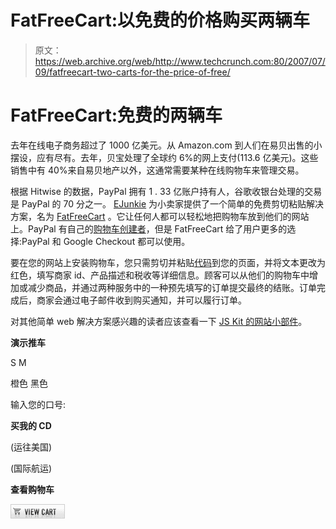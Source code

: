# FatFreeCart:以免费的价格购买两辆车

> 原文：<https://web.archive.org/web/http://www.techcrunch.com:80/2007/07/09/fatfreecart-two-carts-for-the-price-of-free/>

# FatFreeCart:免费的两辆车

去年在线电子商务超过了 1000 亿美元。从 Amazon.com 到人们在易贝出售的小摆设，应有尽有。去年，贝宝处理了全球约 6%的网上支付(113.6 亿美元)。这些销售中有 40%来自易贝地产以外，这通常需要某种在线购物车来管理交易。

根据 Hitwise 的数据，PayPal 拥有 1 . 33 亿账户持有人，谷歌收银台处理的交易是 PayPal 的 70 分之一。 [EJunkie](https://web.archive.org/web/20190421220555/http://e-junkie.com/) 为小卖家提供了一个简单的免费剪切粘贴解决方案，名为 [FatFreeCart](https://web.archive.org/web/20190421220555/http://fatfreecart.com/) 。它让任何人都可以轻松地把购物车放到他们的网站上。PayPal 有自己的[购物车创建者](https://web.archive.org/web/20190421220555/https://www.paypal.com/cgi-bin/webscr?cmd=p/xcl/rec/sc-intro-outside)，但是 FatFreeCart 给了用户更多的选择:PayPal 和 Google Checkout 都可以使用。

要在您的网站上安装购物车，您只需剪切并粘贴[代码](https://web.archive.org/web/20190421220555/http://www.fatfreecart.com/code.html)到您的页面，并将文本更改为红色，填写商家 id、产品描述和税收等详细信息。顾客可以从他们的购物车中增加或减少商品，并通过两种服务中的一种预先填写的订单提交最终的结账。订单完成后，商家会通过电子邮件收到购买通知，并可以履行订单。

对其他简单 web 解决方案感兴趣的读者应该查看一下 [JS Kit 的网站小部件](https://web.archive.org/web/20190421220555/http://www.beta.techcrunch.com/2007/04/23/js-kit-web-2-for-lazy-people/)。

**演示推车**

S
M

橙色
黑色

输入您的口号:

**买我的 CD**

(运往美国)

(国际航运)

**查看购物车**

[![](img/ca20ec9c6c709b1eb29621d86f913f4a.png)](https://web.archive.org/web/20190421220555/https://www.e-junkie.com/ecom/fgb.php?c=cart&cl=1&ejc=2&merchant_id=404865209440851&business=info@e-junkie.com)